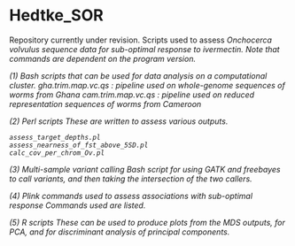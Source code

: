 # Hedtke_SOR
 Repository currently under revision.
 Scripts used to assess <i>Onchocerca volvulus sequence data<i> for sub-optimal response to ivermectin.
 Note that commands are dependent on the program version.
 
 
 (1) Bash scripts that can be used for data analysis on a computational cluster.
 	gha.trim.map.vc.qs : pipeline used on whole-genome sequences of worms from Ghana
  	cam.trim.map.vc.qs : pipeline used on reduced representation sequences of worms from Cameroon
 
 (2) Perl scripts
 These are written to assess various outputs.
	
 	assess_target_depths.pl
  	assess_nearness_of_fst_above_5SD.pl
   	calc_cov_per_chrom_Ov.pl

(3) Multi-sample variant calling 
Bash script for using GATK and freebayes to call variants, and then taking the intersection of the two callers.

(4) Plink commands used to assess associations with sub-optimal response
Commands used are listed.

(5) R scripts
These can be used to produce plots from the MDS outputs, for PCA, and for discriminant analysis of principal components.
